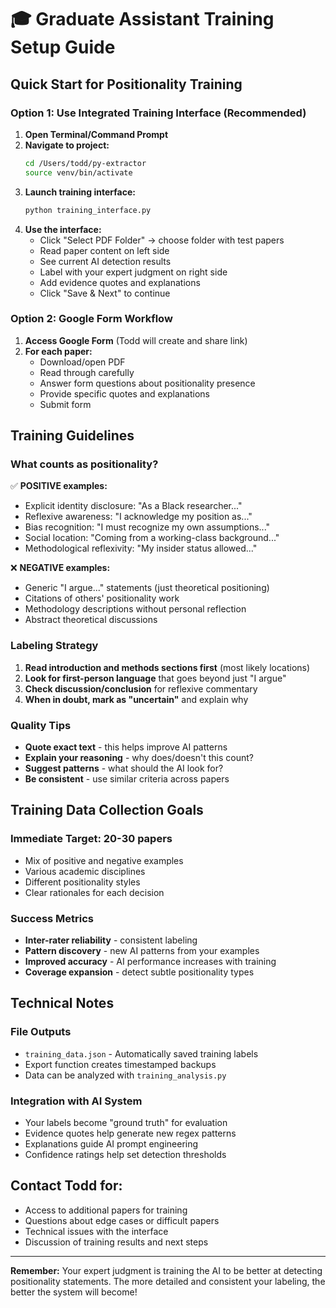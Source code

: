 # 🎓 Graduate Assistant Training Setup Guide

## **Quick Start for Positionality Training**

### **Option 1: Use Integrated Training Interface (Recommended)**

1. **Open Terminal/Command Prompt**
2. **Navigate to project:**
   ```bash
   cd /Users/todd/py-extractor
   source venv/bin/activate
   ```
3. **Launch training interface:**
   ```bash
   python training_interface.py
   ```
4. **Use the interface:**
   - Click "Select PDF Folder" → choose folder with test papers
   - Read paper content on left side
   - See current AI detection results
   - Label with your expert judgment on right side
   - Add evidence quotes and explanations
   - Click "Save & Next" to continue

### **Option 2: Google Form Workflow**

1. **Access Google Form** (Todd will create and share link)
2. **For each paper:**
   - Download/open PDF
   - Read through carefully
   - Answer form questions about positionality presence
   - Provide specific quotes and explanations
   - Submit form

## **Training Guidelines**

### **What counts as positionality?**
✅ **POSITIVE examples:**
- Explicit identity disclosure: "As a Black researcher..."
- Reflexive awareness: "I acknowledge my position as..."
- Bias recognition: "I must recognize my own assumptions..."
- Social location: "Coming from a working-class background..."
- Methodological reflexivity: "My insider status allowed..."

❌ **NEGATIVE examples:**
- Generic "I argue..." statements (just theoretical positioning)
- Citations of others' positionality work
- Methodology descriptions without personal reflection
- Abstract theoretical discussions

### **Labeling Strategy**
1. **Read introduction and methods sections first** (most likely locations)
2. **Look for first-person language** that goes beyond just "I argue"
3. **Check discussion/conclusion** for reflexive commentary  
4. **When in doubt, mark as "uncertain"** and explain why

### **Quality Tips**
- **Quote exact text** - this helps improve AI patterns
- **Explain your reasoning** - why does/doesn't this count?
- **Suggest patterns** - what should the AI look for?
- **Be consistent** - use similar criteria across papers

## **Training Data Collection Goals**

### **Immediate Target: 20-30 papers**
- Mix of positive and negative examples
- Various academic disciplines  
- Different positionality styles
- Clear rationales for each decision

### **Success Metrics**
- **Inter-rater reliability** - consistent labeling
- **Pattern discovery** - new AI patterns from your examples
- **Improved accuracy** - AI performance increases with training
- **Coverage expansion** - detect subtle positionality types

## **Technical Notes**

### **File Outputs**
- `training_data.json` - Automatically saved training labels
- Export function creates timestamped backups
- Data can be analyzed with `training_analysis.py`

### **Integration with AI System**
- Your labels become "ground truth" for evaluation
- Evidence quotes help generate new regex patterns  
- Explanations guide AI prompt engineering
- Confidence ratings help set detection thresholds

## **Contact Todd for:**
- Access to additional papers for training
- Questions about edge cases or difficult papers
- Technical issues with the interface
- Discussion of training results and next steps

---

**Remember:** Your expert judgment is training the AI to be better at detecting positionality statements. The more detailed and consistent your labeling, the better the system will become!